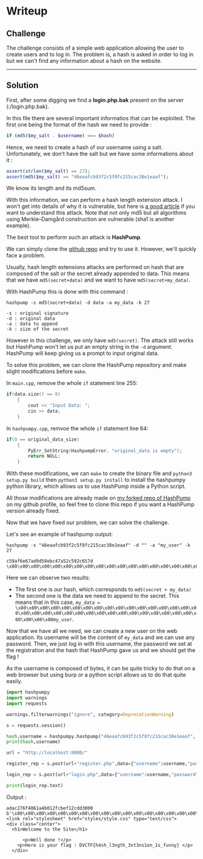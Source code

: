# Writeup

## Challenge 
The challenge consists of a simple web application allowing the user to create users and to log in. The problem is, a hash is asked in order to log in but we can't find any information about a hash on the website.

---
## Solution
First, after some digging we find a **login.php.bak** present on the server (<host>:<port>/login.php.bak). 

In this file there are several important informatios that can be exploited. The first one being the format of the hash we need to provide : 
```php
if (md5($my_salt . $username) === $hash)
```
Hence, we need to create a hash of our username using a salt.
Unfortunately, we don't have the salt but we have some informations about it :
```php
assert(strlen($my_salt) == 27);
assert(md5($my_salt) == "46eaafcb93f2c5f8fc215cac38e1eaaf");
```
We know its length and its md5sum. 

With this information, we can perform a hash length extension attack. I won't get into details of why it is vulnerable, but here is [a good article](https://deeprnd.medium.com/length-extension-attack-bff5b1ad2f70) if you want to understand this attack. Note that not only md5 but all algorithms using 	Merkle–Damgård construction are vulnerable (sha1 is another example).

The best tool to perform such an attack is **HashPump**.

We can simply clone the [github repo](https://github.com/bwall/HashPump) and try to use it. However, we'll quickly face a problem. 

Usually, hash length extensions attacks are performed on hash that are composed of the salt or the secret already appended to data. This means that we have `md5(secret+data)` and we want to have `md5(secret+my_data)`.

With HashPump this is done with this command : 
```
hashpump -s md5(secret+data) -d data -a my_data -k 27

-s : original signature
-d : original data
-a : data to append
-k : size of the secret
```
However in this challenge, we only have `md5(secret)`. The attack still works but HashPump won't let us put an empty string in the `-d` argument. HashPump will keep giving us a prompt to input original data.

To solve this problem, we can clone the HashPump repository and make slight modifications before `make`.

In `main.cpp`, remove the whole `if` statement line 255:
```cpp
if(data.size() == 0)
	{
		cout << "Input Data: ";
		cin >> data;
	}
```
In `hashpumpy.cpp`, remvoe the whole `if` statement line 64:
```cpp
if(0 == original_data_size)
    {
        PyErr_SetString(HashpumpError, "original_data is empty");
        return NULL;
    }
```
With these modifications, we can `make` to create the binary file and `python3 setup.py build` then `python3 setup.py install` to install the hashpumpy python library, which allows us to use HashPump inside a Python script.

All those modifications are already made on [my forked repo of HashPump](https://github.com/hhxn0x/HashPump) on my github profile, so feel free to clone this repo if you want a HashPump version already fixed.

Now that we have fixed our problem, we can solve the challenge.

Let's see an example of hashpump output:

```
hashpump -s "46eaafcb93f2c5f8fc215cac38e1eaaf" -d "" -a "my_user" -k 27

c59af6e67ad0d58ebc47a52c592c657d
\x80\x00\x00\x00\x00\x00\x00\x00\x00\x00\x00\x00\x00\x00\x00\x00\x00\x00\x00\x00\x00\x00\x00\x00\x00\x00\x00\x00\x00\xd8\x00\x00\x00\x00\x00\x00\x00my_user
```

Here we can observe two results:
- The first one is our hash, which corresponds to `md5(secret + my_data)`
- The second one is the data we need to append to the secret. This means that in this case, `my_data = \x80\x00\x00\x00\x00\x00\x00\x00\x00\x00\x00\x00\x00\x00\x00\x00\x00\x00\x00\x00\x00\x00\x00\x00\x00\x00\x00\x00\x00\xd8\x00\x00\x00\x00\x00\x00\x00my_user`.

Now that we have all we need, we can create a new user on the web application. Its username will be the content of `my_data` and we can use any password. Then, we just log in with this username, the password we set at the registration and the hash that HashPump gave us and we should get the flag ! 

As the username is composed of bytes, it can be quite tricky to do that on a web browser but using burp or a python script allows us to do that quite easily.

```py
import hashpumpy
import warnings
import requests

warnings.filterwarnings("ignore", category=DeprecationWarning)

s = requests.session()

hash,username = hashpumpy.hashpump("46eaafcb93f2c5f8fc215cac38e1eaaf",'','n0x_',27)
print(hash,username)

url = "http://localhost:8000/"

register_rep = s.post(url+"register.php",data={"username":username,"password":"mypass"})

login_rep = s.post(url+"login.php",data={"username":username,"password":"mypass","hash":hash})

print(login_rep.text)
```
Output : 
```
adac276f4061a4b012fcbef12cdd3000 b'\x80\x00\x00\x00\x00\x00\x00\x00\x00\x00\x00\x00\x00\x00\x00\x00\x00\x00\x00\x00\x00\x00\x00\x00\x00\x00\x00\x00\x00\xd8\x00\x00\x00\x00\x00\x00\x00n0x_'
<link rel="stylesheet" href="styles/style.css" type="text/css">
<div class="center">
  <h1>Welcome to the Site</h1>

      <p>Well done !</p>
    <p>Here is your flag : DVCTF{h4sh_l3ngth_3xt3ns1on_1s_funny} </p>
  </div>
```